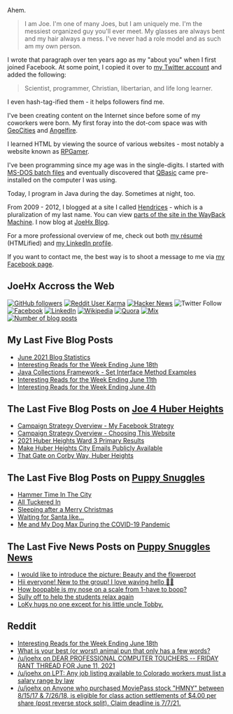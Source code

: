 Ahem.

> I am Joe. I'm one of many Joes, but I am uniquely me. I'm the messiest organized guy you'll ever meet. My glasses are always bent and my hair always a mess. I've never had a role model and as such am my own person.

I wrote that paragraph over ten years ago as my "about you" when I first joined Facebook. At some point, I copied it over to [my Twitter account](https://twitter.com/JoeHxBlog) and added the following:

> Scientist, programmer, Christian, libertarian, and life long learner.

I even hash-tag-ified them - it helps followers find me.

I've been creating content on the Internet since before some of my coworkers were born. My first foray into the dot-com space was with [GeoCities](https://en.wikipedia.org/wiki/Yahoo!_GeoCities) and [Angelfire](https://en.wikipedia.org/wiki/Angelfire).

I learned HTML by viewing the source of various websites - most notably a website known as [RPGamer](https://rpgamer.com/).

I've been programming since my age was in the single-digits. I started with [MS-DOS batch files](https://en.wikipedia.org/wiki/Batch_file) and eventually discovered that [QBasic](https://en.wikipedia.org/wiki/QBasic) came pre-installed on the computer I was using.

Today, I program in Java during the day. Sometimes at night, too.

From 2009 - 2012, I blogged at a site I called [Hendrices](https://www.facebook.com/Hendricescom/) - which is a pluralization of my last name. You can view [parts of the site in the WayBack Machine](https://web.archive.org/web/20090731115109/http://www.hendrices.com/). I now blog at [JoeHx Blog](https://www.joehxblog.com/).

For a more professional overview of me, check out both [my r&eacute;sum&eacute;](https://www.joehxblog.com/resume/) (HTMLified) and [my LinkedIn profile](https://www.linkedin.com/in/joehx/).

If you want to contact me, the best way is to shoot a message to me via [my Facebook page](https://www.facebook.com/JoeHxBlog/).

## JoeHx Accross the Web

[![GitHub followers](https://img.shields.io/github/followers/hendrixjoseph?label=GitHub&style=for-the-badge&logo=github)](https://github.com/hendrixjoseph)
[![Reddit User Karma](https://img.shields.io/reddit/user-karma/combined/joehx?label=Reddit&style=for-the-badge&logo=reddit)](https://www.reddit.com/user/joehx/)
[![Hacker News](https://img.shields.io/badge/dynamic/json?label=hacker+news&query=%24.karma&url=https%3A%2F%2Fhacker-news.firebaseio.com%2Fv0%2Fuser%2Fjoehx2.json&color=ff6600&style=for-the-badge&logo=y-combinator)](https://news.ycombinator.com/user?id=joehx2)
![Twitter Follow](https://img.shields.io/twitter/follow/JoeHxBlog?label=Twitter&style=for-the-badge&logo=twitter&color=1da1f2)
[![Facebook](https://img.shields.io/static/v1?label=FACEBOOK&message=137%20LIKES&color=3b5998&style=for-the-badge&logo=facebook)](https://www.facebook.com/JoeHxBlog)
[![LinkedIn](https://img.shields.io/static/v1?label=linkedin&message=193%20connections&color=2867b2&style=for-the-badge&logo=linkedin)](https://www.linkedin.com/in/joehx)
[![Wikipedia](https://img.shields.io/badge/dynamic/xml?label=wikipedia&query=%2F%2F%2A%5B%40id%3D%22general-stats%22%5D%2Fdiv%2Fdiv%2Fdiv%5B1%5D%2Ftable%2Ftbody%2Ftr%5B11%5D%2Ftd%5B2%5D%2Fstrong&suffix=%20edits&url=https%3A%2F%2Fxtools.wmflabs.org%2Fec%2Fen.wikipedia.org%2FHendrixjoseph&style=for-the-badge&logo=wikipedia&color=9f9f9f)](https://en.wikipedia.org/wiki/User:Hendrixjoseph)
[![Quora](https://img.shields.io/static/v1?label=quora&message=110%20followers&color=b92b27&style=for-the-badge&logo=quora&logoColor=b92b27)](https://www.quora.com/profile/Joseph-Hendrix)
[![Mix](https://img.shields.io/static/v1?label=mix&message=14k%20followers&color=ff8126&style=for-the-badge&logo=mix&logoColor=ff8126)](https://mix.com/joehx)
[![Number of blog posts](https://img.shields.io/endpoint?style=for-the-badge&url=https%3A%2F%2Fwww.joehxblog.com%2Fdata%2Fnumposts.json)](https://www.joehxblog.com/)

## My Last Five Blog Posts

<!-- JOEHXBLOG:START -->
- [June 2021 Blog Statistics](https://www.joehxblog.com/june-2021-blog-statistics/)
- [Interesting Reads for the Week Ending June 18th](https://www.joehxblog.com/june-18-2021-interesting-reads/)
- [Java Collections Framework - Set Interface Method Examples](https://www.joehxblog.com/set-interface-method-examples/)
- [Interesting Reads for the Week Ending June 11th](https://www.joehxblog.com/june-11-2021-interesting-reads/)
- [Interesting Reads for the Week Ending June 4th](https://www.joehxblog.com/june-4-2021-interesting-reads/)
<!-- JOEHXBLOG:END -->

## The Last Five Blog Posts on [Joe 4 Huber Heights](https://www.joe4huberheights.com/)

<!-- JOE4HUBERHEIGHTS:START -->
- [Campaign Strategy Overview - My Facebook Strategy](https://www.joe4huberheights.com/my-facebook-strategy/)
- [Campaign Strategy Overview - Choosing This Website](https://www.joe4huberheights.com/choosing-this-website/)
- [2021 Huber Heights Ward 3 Primary Results](https://www.joe4huberheights.com/2021-huber-heights-primary-results/)
- [Make Huber Heights City Emails Publicly Available](https://www.joe4huberheights.com/make-huber-heights-city-emails-publicly-available/)
- [That Gate on Corby Way, Huber Heights](https://www.joe4huberheights.com/that-gate-on-corby-way/)
<!-- JOE4HUBERHEIGHTS:END -->

## The Last Five Blog Posts on [Puppy Snuggles](https://www.puppy-snuggles.com/)

<!-- PUPPY-SNUGGLES:START -->
- [Hammer Time In The City](https://www.puppy-snuggles.com/blog/hammer-time-in-the-city/)
- [All Tuckered In](https://www.puppy-snuggles.com/blog/all-tuckered-in/)
- [Sleeping after a Merry Christmas](https://www.puppy-snuggles.com/blog/sleeping-after-a-merry-christmas/)
- [Waiting for Santa like...](https://www.puppy-snuggles.com/blog/waiting-for-santa-like/)
- [Me and My Dog Max During the COVID-19 Pandemic](https://www.puppy-snuggles.com/blog/me-and-my-dog-max-during-the-covid-19-pandemic/)
<!-- PUPPY-SNUGGLES:END -->

## The Last Five News Posts on [Puppy Snuggles News](https://news.puppy-snuggles.com/)

<!-- PUPPY-SNUGGLES-NEWS:START -->
- [I would like to introduce the picture: Beauty and the flowerpot](https://news.puppy-snuggles.com/6992946/i-would-like-to-introduce-the-picture-beauty-and-the-flowerpot)
- [Hii everyone! New to the group! I love waving hello 🐶🐶](https://news.puppy-snuggles.com/6955624/hii-everyone-new-to-the-group-i-love-waving-hello)
- [How boopable is my nose on a scale from 1-have to boop?](https://news.puppy-snuggles.com/6975366/how-boopable-is-my-nose-on-a-scale-from-1-have-to-boop)
- [Sully off to help the students relax again](https://news.puppy-snuggles.com/6987707/sully-off-to-help-the-students-relax-again)
- [LoKy hugs no one except for his little uncle Tobby.](https://news.puppy-snuggles.com/6234136/loky-hugs-no-one-except-for-his-little-uncle-tobby)
<!-- PUPPY-SNUGGLES-NEWS:END -->

## Reddit

<!-- REDDIT:START -->
- [Interesting Reads for the Week Ending June 18th](https://www.reddit.com/r/Blogswap/comments/o2rnez/interesting_reads_for_the_week_ending_june_18th/)
- [What is your best (or worst) animal pun that only has a few words?](https://www.reddit.com/r/AskReddit/comments/o0gpfm/what_is_your_best_or_worst_animal_pun_that_only/)
- [/u/joehx on DEAR PROFESSIONAL COMPUTER TOUCHERS -- FRIDAY RANT THREAD FOR June 11, 2021](https://www.reddit.com/r/cscareerquestions/comments/nx9o19/dear_professional_computer_touchers_friday_rant/h1ep9pe/)
- [/u/joehx on LPT: Any job listing available to Colorado workers must list a salary range by law](https://www.reddit.com/r/ExperiencedDevs/comments/nvj1xk/lpt_any_job_listing_available_to_colorado_workers/h16aekq/)
- [/u/joehx on Anyone who purchased MoviePass stock "HMNY" between 8/15/17 & 7/26/18, is eligible for class action settlements of $4.00 per share (post reverse stock split). Claim deadline is 7/7/21.](https://www.reddit.com/r/personalfinance/comments/nvootw/anyone_who_purchased_moviepass_stock_hmny_between/h15voxu/)
<!-- REDDIT:END -->
